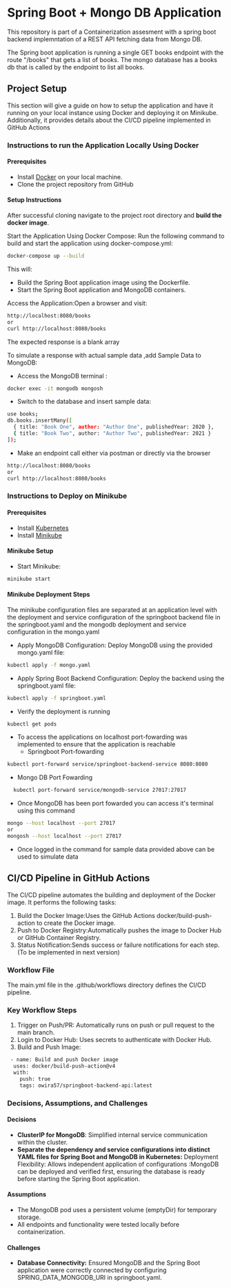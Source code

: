 # Spring Boot + Mongo DB Application

This repository is part of a Containerization assesment with a spring boot backend implemntation of a REST API fetching data from Mongo DB. 

The Spring boot application is running a single GET books endpoint with the route "/books" that gets a list of books. 
The mongo database has a books db that is called by the endpoint to list all books.

## Project Setup

This section will give a guide on how to setup the application and have it running on your local instance using Docker 
and deploying it on Minikube. Additionally, it provides details about the CI/CD pipeline implemented in GitHub Actions

### Instructions to run the Application Locally Using Docker
#### Prerequisites
* Install [Docker](https://docs.docker.com/engine/install/ubuntu/) on your local machine.
* Clone the project repository from GitHub

#### Setup Instructions 
After successful cloning navigate to the project root directory and **build the docker image**.

Start the Application Using Docker Compose:
Run the following command to build and start the application using docker-compose.yml:
```bash  
docker-compose up --build
```
This will:

* Build the Spring Boot application image using the Dockerfile.
* Start the Spring Boot application and MongoDB containers.

Access the Application:Open a browser and visit:
```bash 
http://localhost:8080/books
or 
curl http://localhost:8080/books
```
The expected response is a blank array 

To simulate a response with actual sample data ,add Sample Data to MongoDB:
* Access the MongoDB terminal :
```bash
docker exec -it mongodb mongosh
```
* Switch to the database and insert sample data:
```bash
use books;
db.books.insertMany([
  { title: "Book One", author: "Author One", publishedYear: 2020 },
  { title: "Book Two", author: "Author Two", publishedYear: 2021 }
]);
```
* Make an endpoint call either via postman or directly via the browser
```bash 
http://localhost:8080/books
or 
curl http://localhost:8080/books
```

### Instructions to Deploy on Minikube

#### Prerequisites

* Install [Kubernetes](https://kubernetes.io/docs/tasks/tools/install-kubectl-linux/)
* Install [Minikube](https://minikube.sigs.k8s.io/docs/start/?arch=%2Fwindows%2Fx86-64%2Fstable%2F.exe+download)

#### Minikube Setup 

* Start Minikube:
```bash
minikube start
```

#### Minikube Deployment Steps
The minikube configuration files are separated at an application level with the deployment and service configuration of the 
springboot backend file in the springboot.yaml and the mongodb deployment and service configuration in the mongo.yaml

* Apply MongoDB Configuration: Deploy MongoDB using the provided mongo.yaml file:
```bash
kubectl apply -f mongo.yaml 
```
* Apply Spring Boot Backend Configuration: Deploy the backend using the springboot.yaml file:
```bash
kubectl apply -f springboot.yaml 
```

* Verify the deployment is running 
```bash
kubectl get pods 
```

* To access the applications on localhost port-fowarding was implemented to ensure that the application is reachable
  * Springboot Port-fowarding
```bash
kubectl port-forward service/springboot-backend-service 8080:8080 
```
  * Mongo DB Port Fowarding
```bash
  kubectl port-forward service/mongodb-service 27017:27017 
  ```
* Once MongoDB has been port fowarded you can access it's terminal using this command 
```bash
mongo --host localhost --port 27017 
or 
mongosh --host localhost --port 27017
```
* Once logged in the command for sample data provided above can be used to simulate data


## CI/CD Pipeline in GitHub Actions

The CI/CD pipeline automates the building and deployment of the Docker image. It performs the following tasks:

1. Build the Docker Image:Uses the GitHub Actions docker/build-push-action to create the Docker image.
2. Push to Docker Registry:Automatically pushes the image to Docker Hub or GitHub Container Registry.
3. Status Notification:Sends success or failure notifications for each step. (To be implemented in next version)

### Workflow File

The main.yml file in the .github/workflows directory defines the CI/CD pipeline.

### Key Workflow Steps
1. Trigger on Push/PR: Automatically runs on push or pull request to the main branch.
2. Login to Docker Hub: Uses secrets to authenticate with Docker Hub.
3. Build and Push Image:
```bash
 - name: Build and push Docker image
  uses: docker/build-push-action@v4
  with:
    push: true
    tags: owira57/springboot-backend-api:latest
```

### Decisions, Assumptions, and Challenges

#### Decisions
* **ClusterIP for MongoDB**: Simplified internal service communication within the cluster.
* **Separate the dependency and service configurations into distinct YAML files for Spring Boot and MongoDB in 
Kubernetes:** Deployment Flexibility: Allows independent application of configurations :MongoDB can be deployed and verified first, ensuring the database is ready before starting the Spring Boot application.

#### Assumptions
* The MongoDB pod uses a persistent volume (emptyDir) for temporary storage.
* All endpoints and functionality were tested locally before containerization.

#### Challenges 
* **Database Connectivity:** Ensured MongoDB and the Spring Boot application were correctly connected by configuring SPRING_DATA_MONGODB_URI in springboot.yaml.